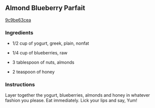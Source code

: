 ## Almond Blueberry Parfait

[9c9be63cea](http://tastykitchen.com/recipes/appetizers-and-snacks/almond-blueberry-parfait/)

### Ingredients

 - 1/2 cup of yogurt, greek, plain, nonfat

 - 1/4 cup of blueberries, raw

 - 3 tablespoon of nuts, almonds

 - 2 teaspoon of honey

### Instructions

Layer together the yogurt, blueberries, almonds and honey in whatever fashion you please. Eat immediately. Lick your lips and say, Yum!